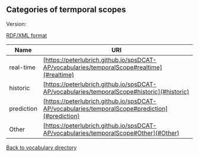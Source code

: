 ## Categories of termporal scopes

Version:

[RDF/XML format](www.google.com)

Name | URI
---- | ---
<a name="realtime"></a> real-time | [https://peterlubrich.github.io/spsDCAT-AP/vocabularies/temporalScope#realtime](#realtime)
<a name="historic"></a> historic | [https://peterlubrich.github.io/spsDCAT-AP/vocabularies/temporalScope#historic](#historic)
<a name="prediction"></a> prediction | [https://peterlubrich.github.io/spsDCAT-AP/vocabularies/temporalScope#prediction](#prediction)
<a name="Other"></a> Other | [https://peterlubrich.github.io/spsDCAT-AP/vocabularies/temporalScope#Other](#Other)


[Back to vocabulary directory](https://peterlubrich.github.io/spsDCAT-AP/vocabularies/)
